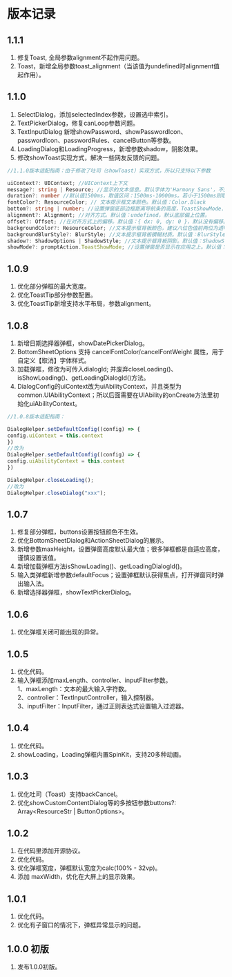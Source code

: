 # 版本记录

## 1.1.1
1. 修复Toast, 全局参数alignment不起作用问题。
2. Toast，新增全局参数toast_alignment（当该值为undefined时alignment值起作用）。

## 1.1.0
1. SelectDialog，添加selectedIndex参数，设置选中索引。
2. TextPickerDialog，修复canLoop参数问题。
3. TextInputDialog 新增showPassword、showPasswordIcon、passwordIcon、passwordRules、cancelButton等参数。
4. LoadingDialog和LoadingProgress，新增参数shadow，阴影效果。
5. 修改showToast实现方式，解决一些网友反馈的问题。

```typescript
//1.1.0版本适配指南：由于修改了吐司（showToast）实现方式，所以只支持以下参数

uiContext?: UIContext; //UIContext上下文
message?: string | Resource; //显示的文本信息。默认字体为'Harmony Sans'，不支持设置其他字体。
duration?: number //默认值1500ms，取值区间：1500ms-10000ms。若小于1500ms则取默认值，若大于10000ms则取上限值10000ms。
fontColor?: ResourceColor; // 文本提示框文本颜色。默认值：Color.Black
bottom?: string | number; //设置弹窗底部边框距离导航条的高度，ToastShowMode.TOP_MOST模式下，软键盘拉起时，如果bottom值过小，toast要被软键盘遮挡时，会自动避让至距离软键盘80vp处。ToastShowMode.DEFAULT模式下，软键盘拉起时，会上移软键盘的高度。默认值：80vp。说明：当底部没有导航条时，bottom为设置弹窗底部边框距离窗口底部的高度。设置对齐方式alignment后，bottom不生效。
alignment?: Alignment; //对齐方式。默认值：undefined，默认底部偏上位置。
offset?: Offset; //在对齐方式上的偏移。默认值：{ dx: 0, dy: 0 }，默认没有偏移。说明： 只支持设置px类型的数值，如需设置vp，可以将vp改成px传入。
backgroundColor?: ResourceColor; //文本提示框背板颜色，建议八位色值前两位为透明度。默认值：Color.Transparent。说明：当设置了backgroundColor为非透明色时，backgroundBlurStyle需要设置为BlurStyle.NONE，否则颜色显示将不符合预期效果。
backgroundBlurStyle?: BlurStyle; //文本提示框背板模糊材质。默认值：BlurStyle.COMPONENT_ULTRA_THICK。说明：设置为BlurStyle.NONE即可关闭背景虚化。当设置了backgroundBlurStyle为非NONE值时，则不要设置backgroundColor，否则颜色显示将不符合预期效果。
shadow?: ShadowOptions | ShadowStyle; //文本提示框背板阴影。默认值：ShadowStyle.OUTER_DEFAULT_MD
showMode?: promptAction.ToastShowMode; //设置弹窗是否显示在应用之上。默认值：ToastShowMode.DEFAULT，默认显示在应用内。
```

## 1.0.9
1. 优化部分弹框的最大宽度。
2. 优化ToastTip部分参数配置。
3. 优化ToastTip新增支持水平布局，参数alignment。


## 1.0.8
1. 新增日期选择器弹框，showDatePickerDialog。
2. BottomSheetOptions 支持 cancelFontColor/cancelFontWeight 属性，用于自定义【取消】字体样式。
3. 加载弹框，修改为可传入dialogId; 并废弃closeLoading()、isShowLoading()、getLoadingDialogId()方法。
4. DialogConfig的uiContext改为uiAbilityContext，并且类型为common.UIAbilityContext；所以后面需要在UIAbility的onCreate方法里初始化uiAbilityContext。

```typescript
//1.0.8版本适配指南：

DialogHelper.setDefaultConfig((config) => {
config.uiContext = this.context
})
//改为
DialogHelper.setDefaultConfig((config) => {
config.uiAbilityContext = this.context
})

DialogHelper.closeLoading();
//改为
DialogHelper.closeDialog("xxx");
```

## 1.0.7
1. 修复部分弹框，buttons设置按钮颜色不生效。
2. 优化BottomSheetDialog和ActionSheetDialog的展示。
3. 新增参数maxHeight，设置弹窗高度默认最大值；很多弹框都是自适应高度，谨慎设置该值。
4. 新增加载弹框方法isShowLoading()、getLoadingDialogId()。
5. 输入类弹框新增参数defaultFocus；设置弹框默认获得焦点，打开弹窗同时弹出输入法。
6. 新增选择器弹框，showTextPickerDialog。

## 1.0.6
1. 优化弹框关闭可能出现的异常。

## 1.0.5
1. 优化代码。   
2. 输入弹框添加maxLength、controller、inputFilter参数。   
    1、maxLength：文本的最大输入字符数。   
    2、controller：TextInputController，输入控制器。   
    3、inputFilter：InputFilter，通过正则表达式设置输入过滤器。   

## 1.0.4
1. 优化代码。   
2. showLoading，Loading弹框内置SpinKit，支持20多种动画。   

## 1.0.3
1. 优化吐司（Toast）支持backCancel。    
2. 优化showCustomContentDialog等的多按钮参数buttons?: Array<ResourceStr | ButtonOptions>。    

## 1.0.2
1. 在代码里添加开源协议。    
2. 优化代码。    
3. 优化弹框宽度，弹框默认宽度为calc(100% - 32vp)。    
4. 添加 maxWidth，优化在大屏上的显示效果。    

## 1.0.1
1. 优化代码。    
2. 优化有子窗口的情况下，弹框异常显示的问题。    

## 1.0.0 初版
1. 发布1.0.0初版。        